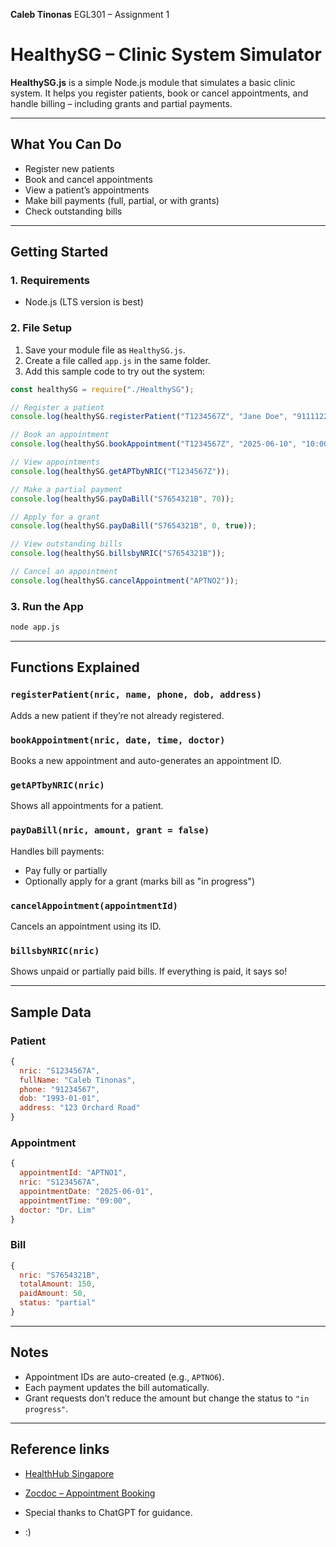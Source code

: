 **Caleb Tinonas**
EGL301 – Assignment 1

# HealthySG – Clinic System Simulator


**HealthySG.js** is a simple Node.js module that simulates a basic clinic system. It helps you register patients, book or cancel appointments, and handle billing – including grants and partial payments.

---

## What You Can Do

* Register new patients
* Book and cancel appointments
* View a patient’s appointments
* Make bill payments (full, partial, or with grants)
* Check outstanding bills

---

## Getting Started

### 1. Requirements

* Node.js (LTS version is best)

### 2. File Setup

1. Save your module file as `HealthySG.js`.
2. Create a file called `app.js` in the same folder.
3. Add this sample code to try out the system:

```js
const healthySG = require("./HealthySG");

// Register a patient
console.log(healthySG.registerPatient("T1234567Z", "Jane Doe", "91111222", "1985-09-20", "789 Clementi Ave 3"));

// Book an appointment
console.log(healthySG.bookAppointment("T1234567Z", "2025-06-10", "10:00", "Dr. Lim"));

// View appointments
console.log(healthySG.getAPTbyNRIC("T1234567Z"));

// Make a partial payment
console.log(healthySG.payDaBill("S7654321B", 70));

// Apply for a grant
console.log(healthySG.payDaBill("S7654321B", 0, true));

// View outstanding bills
console.log(healthySG.billsbyNRIC("S7654321B"));

// Cancel an appointment
console.log(healthySG.cancelAppointment("APTNO2"));
```

### 3. Run the App

```bash
node app.js
```

---

## Functions Explained

### `registerPatient(nric, name, phone, dob, address)`

Adds a new patient if they’re not already registered.

### `bookAppointment(nric, date, time, doctor)`

Books a new appointment and auto-generates an appointment ID.

### `getAPTbyNRIC(nric)`

Shows all appointments for a patient.

### `payDaBill(nric, amount, grant = false)`

Handles bill payments:

* Pay fully or partially
* Optionally apply for a grant (marks bill as "in progress")

### `cancelAppointment(appointmentId)`

Cancels an appointment using its ID.

### `billsbyNRIC(nric)`

Shows unpaid or partially paid bills. If everything is paid, it says so!

---

## Sample Data

### Patient

```js
{
  nric: "S1234567A",
  fullName: "Caleb Tinonas",
  phone: "91234567",
  dob: "1993-01-01",
  address: "123 Orchard Road"
}
```

### Appointment

```js
{
  appointmentId: "APTNO1",
  nric: "S1234567A",
  appointmentDate: "2025-06-01",
  appointmentTime: "09:00",
  doctor: "Dr. Lim"
}
```

### Bill

```js
{
  nric: "S7654321B",
  totalAmount: 150,
  paidAmount: 50,
  status: "partial"
}
```

---

##  Notes

* Appointment IDs are auto-created (e.g., `APTNO6`).
* Each payment updates the bill automatically.
* Grant requests don’t reduce the amount but change the status to `"in progress"`.


---

## Reference links

* [HealthHub Singapore](https://www.healthhub.sg/)
* [Zocdoc – Appointment Booking](https://www.zocdoc.com/)
* Special thanks to ChatGPT for guidance.

* :)
